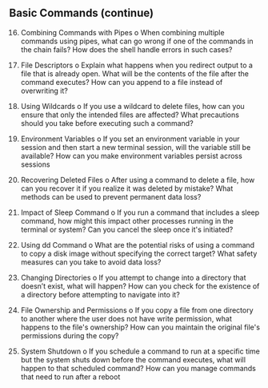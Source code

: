 ## Basic Commands (continue)

16. Combining Commands with Pipes
o When combining multiple commands using pipes, what can go wrong if one of the 
commands in the chain fails? How does the shell handle errors in such cases?

17. File Descriptors
o Explain what happens when you redirect output to a file that is already open. What 
will be the contents of the file after the command executes? How can you append 
to a file instead of overwriting it?

18. Using Wildcards
o If you use a wildcard to delete files, how can you ensure that only the intended files 
are affected? What precautions should you take before executing such a 
command?

19. Environment Variables
o If you set an environment variable in your session and then start a new terminal 
session, will the variable still be available? How can you make environment 
variables persist across sessions

20. Recovering Deleted Files
o After using a command to delete a file, how can you recover it if you realize it was 
deleted by mistake? What methods can be used to prevent permanent data loss?

21. Impact of Sleep Command
o If you run a command that includes a sleep command, how might this impact other 
processes running in the terminal or system? Can you cancel the sleep once it's 
initiated?

22. Using dd Command
o What are the potential risks of using a command to copy a disk image without 
specifying the correct target? What safety measures can you take to avoid data 
loss?

23. Changing Directories
o If you attempt to change into a directory that doesn’t exist, what will happen? How 
can you check for the existence of a directory before attempting to navigate into it?

24. File Ownership and Permissions
o If you copy a file from one directory to another where the user does not have write 
permission, what happens to the file's ownership? How can you maintain the 
original file's permissions during the copy?

25. System Shutdown
o If you schedule a command to run at a specific time but the system shuts down 
before the command executes, what will happen to that scheduled command? 
How can you manage commands that need to run after a reboot

